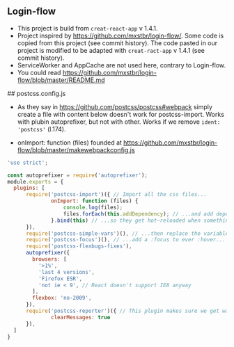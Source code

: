## Login-flow

* This project is build from `creat-react-app` v 1.4.1.
* Project inspired by https://github.com/mxstbr/login-flow/. Some code is copied
from this project (see commit history). The code pasted in our project is
modified to be adapted with `creat-ract-app` v 1.4.1 (see commit history).
* ServiceWorker and AppCache are not used here, contrary to Login-flow.
* You could read https://github.com/mxstbr/login-flow/blob/master/README.md

## postcss.config.js


* As they say in https://github.com/postcss/postcss#webpack simply create a file
with content below doesn't work for postcss-import. Works with plubin
autoprefixer, but not with other. Works if we remove `ident: 'postcss'` (l.174).

* onImport: function (files) founded at https://github.com/mxstbr/login-flow/blob/master/makewebpackconfig.js


```javascript
'use strict';

const autoprefixer = require('autoprefixer');
module.exports = {
  plugins: [
      require('postcss-import')({ // Import all the css files...
              onImport: function (files) {
                  console.log(files);
                  files.forEach(this.addDependency); // ...and add dependecies from the main.css files to the other css files...
              }.bind(this) // ...so they get hot–reloaded when something changes...
      }),
      require('postcss-simple-vars')(), // ...then replace the variables...
      require('postcss-focus')(), // ...add a :focus to ever :hover...
      require('postcss-flexbugs-fixes'),
      autoprefixer({
        browsers: [
          '>1%',
          'last 4 versions',
          'Firefox ESR',
          'not ie < 9', // React doesn't support IE8 anyway
        ],
        flexbox: 'no-2009',
      }),
      require('postcss-reporter')({ // This plugin makes sure we get warnings in the console
              clearMessages: true
      }),
  ]
}
```
